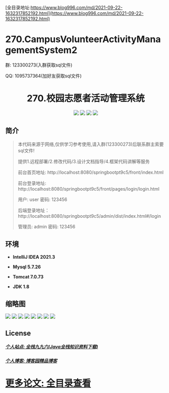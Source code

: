 [全目录地址:https://www.blog996.com/md/2021-09-22-1632317852192.html](https://www.blog996.com/md/2021-09-22-1632317852192.html)
# 270.CampusVolunteerActivityManagementSystem2

<p>群: 123300273(入群获取sql文件)</p>
<p>QQ: 1095737364(加好友获取sql文件)</p>

<p><h1 align="center">270.校园志愿者活动管理系统</h1></p>


<p align="center">
	<img src="https://img.shields.io/badge/jdk-1.8-orange.svg"/>
    <img src="https://img.shields.io/badge/springboot-5.x-lightgrey.svg"/>
    <img src="https://img.shields.io/badge/vue-3.x-blue.svg"/>
    <img src="https://img.shields.io/badge/mybatis-5.x-yellow.svg"/>
</p>

## 简介


> 本代码来源于网络,仅供学习参考使用,请入群(123300273)后联系群主索要sql文件!
>
> 提供1.远程部署/2.修改代码/3.设计文档指导/4.框架代码讲解等服务
>
> 前台首页地址: http://localhost:8080/springbootpt9c5/front/index.html
>
> 前台登录地址: http://localhost:8080/springbootpt9c5/front/pages/login/login.html
>
> 用户: user 密码: 123456
>
> 后端登录地址：http://localhost:8080/springbootpt9c5/admin/dist/index.html#/login
>
> 管理员: admin   密码: 123456
>

## 环境

- <b>IntelliJ IDEA 2021.3</b>

- <b>Mysql 5.7.26</b>

- <b>Tomcat 7.0.73</b>

- <b>JDK 1.8</b>




## 缩略图

![](https://img2023.cnblogs.com/blog/588112/202307/588112-20230725093200777-1264787533.png)
![](https://img2023.cnblogs.com/blog/588112/202307/588112-20230725093206005-1855751410.png)
![](https://img2023.cnblogs.com/blog/588112/202307/588112-20230725093209816-1153887907.png)
![](https://img2023.cnblogs.com/blog/588112/202307/588112-20230725093213335-1907541653.png)
![](https://img2023.cnblogs.com/blog/588112/202307/588112-20230725093216964-1684196096.png)
![](https://img2023.cnblogs.com/blog/588112/202307/588112-20230725093220445-1003888650.png)
![](https://img2023.cnblogs.com/blog/588112/202307/588112-20230725093224165-1227474485.png)
![](https://img2023.cnblogs.com/blog/588112/202307/588112-20230725093228730-2082727051.png)

## License

##### [个人站点: 全栈九九六(Java全栈知识资料下载)](https://www.blog996.com/)
##### [个人博客: 博客园精品博客](https://www.cnblogs.com/yysbolg/)
# [更多论文: 全目录查看](https://www.blog996.com/md/2021-09-22-1632317852192.html)


